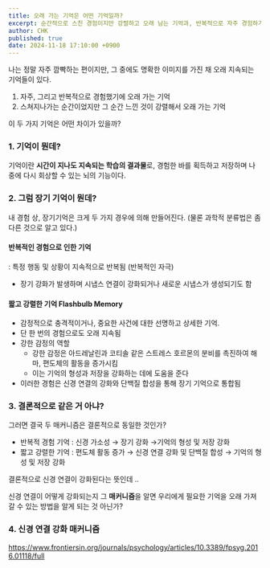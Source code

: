 ```yaml
---
title: 오래 가는 기억은 어떤 기억일까?  
excerpt: 순간적으로 스친 경험이지만 강렬하고 오래 남는 기억과, 반복적으로 자주 경험하기 때문에 강렬하고 오래 남는 기억은 어떤 차이점이 있을까? 
author: CHK
published: true
date: 2024-11-18 17:10:00 +0900
---
```





나는 정말 자주 깜빡하는 편이지만, 그 중에도 명확한 이미지를 가진 채 오래 지속되는 기억들이 있다. 

1. 자주, 그리고 반복적으로 경험했기에 오래 가는 기억 
2. 스쳐지나가는 순간이었지만 그 순간 느낀 것이 강렬해서 오래 가는 기억 

이 두 가지 기억은 어떤 차이가 있을까?






### 1. 기억이 뭔데? 

기억이란 
**시간이 지나도 지속되는 학습의 결과물**로, 경험한 바를 획득하고 저장하며 나중에 다시 회상할 수 있는 뇌의 기능이다. 





### 2. 그럼 장기 기억이 뭔데? 

내 경험 상, 장기기억은 크게 두 가지 경우에 의해 만들어진다. 
(물론 과학적 분류법은 좀 다른 것으로 알고 있다.)


#### 반복적인 경험으로 인한 기억 
: 특정 행동 및 상황이 지속적으로 반복됨 (반복적인 자극) 
- 장기 강화가 발생하며 시냅스 연결이 강화되거나 새로운 시냅스가 생성되기도 함 


#### 짧고 강렬한 기억 Flashbulb Memory
- 감정적으로 충격적이거나, 중요한 사건에 대한 선명하고 상세한 기억.
- 단 한 번의 경험으로도 오래 지속됨
- 강한 감정의 역할
    - 강한 감정은 아드레날린과 코티솔 같은 스트레스 호르몬의 분비를 촉진하여 해마, 편도체의 활동을 증가시킴
    - 이는 기억의 형성과 저장을 강화하는 데에 도움을 준다
- 이러한 경험은 신경 연결의 강화와 단백질 합성을 통해 장기 기억으로 통합됨





### 3. 결론적으로 같은 거 아냐? 

그러면 결국 두 매커니즘은 결론적으로 동일한 것인가? 

- 반복적 경험 기억 : 신경 가소성 → 장기 강화 →기억의 형성 및 저장 강화 
- 짧고 강렬한 기억 : 편도체 활동 증가 →  신경 연결 강화 및 단백질 합성 → 기억의 형성 및 저장 강화 

결론적으로 신경 연결이 강화된다는 뜻인데 .. 

신경 연결이 어떻게 강화되는지 그 **매커니즘**을 알면 우리에게 필요한 기억을 오래 가져갈 수 있는 방법을 알게 되는 것 아닌가?




### 4. 신경 연결 강화 매커니즘 

<https://www.frontiersin.org/journals/psychology/articles/10.3389/fpsyg.2016.01118/full>
